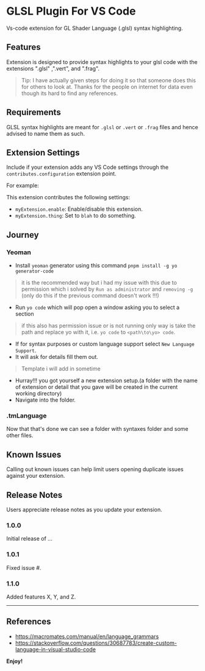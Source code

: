 
# GLSL Plugin For VS Code

Vs-code extension for GL Shader Language (.glsl) syntax highlighting.

## Features

Extension is designed to provide syntax highlights to your glsl code with the extensions ".glsl" ,".vert", and ".frag".

> Tip: I have actually given steps for doing it so that someone does this for others to look at. Thanks for the people on internet for data even though its hard to find any references.

## Requirements

GLSL syntax highlights are meant for `.glsl` or `.vert` or `.frag` files and hence advised to name them as such.

## Extension Settings

Include if your extension adds any VS Code settings through the `contributes.configuration` extension point.

For example:

This extension contributes the following settings:

* `myExtension.enable`: Enable/disable this extension.
* `myExtension.thing`: Set to `blah` to do something.

## Journey

### Yeoman
 - Install `yeoman` generator using this command
  `pnpm install -g yo generator-code` 
 >it is the recommended way but i had my issue with this due to permission which i solved by `Run as administrator` and `removing -g` (only do this if the previous command doesn't work !!!)
 - Run `yo code` which will pop open a window asking you to select a section
 > if this also has permission issue or is not running only way is take the path and replace yo with it, i.e. `yo code` to `<path\to\yo> code`.
 -  If for syntax purposes or custom language support select 
 `New Language Support`.
 - It will ask for details fill them out. 
 >Template i will add in sometime
 - Hurray!!! you got yourself a new extension setup.(a folder with the name of extension or detail that you gave will be created in the current working directory)
 - Navigate into the folder.
 
 ### .tmLanguage

Now that that's done we can see a folder with syntaxes folder and some other files.
   


## Known Issues

Calling out known issues can help limit users opening duplicate issues against your extension.

## Release Notes

Users appreciate release notes as you update your extension.

### 1.0.0

Initial release of ...

### 1.0.1

Fixed issue #.

### 1.1.0

Added features X, Y, and Z.

---
## References

 - https://macromates.com/manual/en/language_grammars
 - https://stackoverflow.com/questions/30687783/create-custom-language-in-visual-studio-code


**Enjoy!**
